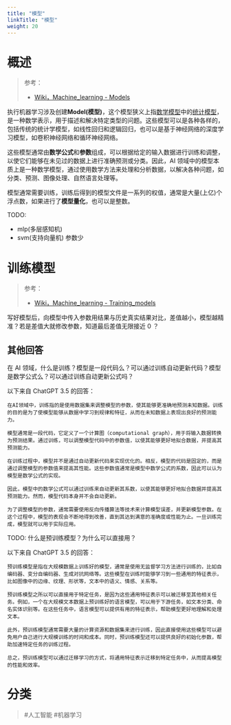 ```yaml
---
title: "模型"
linkTitle: "模型"
weight: 20
---
```


# 概述

> 参考：
> 
> - [Wiki，Machine_learning - Models](https://en.wikipedia.org/wiki/Machine_learning#Models)

执行机器学习涉及创建**Model(模型)**，这个模型狭义上指[数学模型](https://en.wikipedia.org/wiki/Mathematical_model)中的[统计模型](https://en.wikipedia.org/wiki/Statistical_model)，是一种数学表示，用于描述和解决特定类型的问题。这些模型可以是各种各样的，包括传统的统计学模型，如线性回归和逻辑回归，也可以是基于神经网络的深度学习模型，如卷积神经网络和循环神经网络。

这些模型通常由**数学公式**和**参数**组成，可以根据给定的输入数据进行训练和调整，以使它们能够在未见过的数据上进行准确预测或分类。因此，AI 领域中的模型本质上是一种数学模型，通过使用数学方法来处理和分析数据，以解决各种问题，如分类、预测、图像处理、自然语言处理等。

模型通常需要训练，训练后得到的模型文件是一系列的权值，通常是大量(上亿)个浮点数，如果进行了**模型量化**，也可以是整数。

TODO:

- mlp(多层感知机)
- svm(支持向量机) 参数少

# 训练模型

> 参考：
> 
> - [Wiki，Machine_learning - Training_models](https://en.wikipedia.org/wiki/Machine_learning#Training_models)

写好模型后，向模型中传入参数用结果与历史真实结果对比，差值越小，模型越精准？若是差值大就修改参数，知道最后差值无限接近 0 ？

## 其他回答

在 AI 领域，什么是训练？模型是一段代码么？可以通过训练自动更新代码？模型是数学公式么？可以通过训练自动更新公式吗？

以下来自 ChatGPT 3.5 的回答：

```text
在AI领域中，训练指的是使用数据集来调整模型的参数，使其能够更准确地预测未知数据。训练的目的是为了使模型能够从数据中学习到规律和特征，从而在未知数据上表现出良好的预测能力。

模型通常是一段代码，它定义了一个计算图（computational graph），用于将输入数据转换为预测结果。通过训练，可以调整模型代码中的参数值，以使其能够更好地拟合数据，并提高其预测能力。

在训练过程中，模型并不是通过自动更新代码来实现优化的。相反，模型的代码是固定的，而是通过调整模型的参数值来提高其性能。这些参数值通常是模型中数学公式的系数，因此可以认为模型是数学公式的实现。

因此，模型中的数学公式可以通过训练来自动更新其系数，以使其能够更好地拟合数据并提高其预测能力。然而，模型代码本身并不会自动更新。

为了调整模型的参数，通常需要使用反向传播算法等技术来计算模型误差，并更新模型参数。在这个过程中，模型的表现会不断地得到改善，直到其达到满意的准确度或性能为止。一旦训练完成，模型就可以用于实际应用。
```

TODO: 什么是预训练模型？为什么可以直接用？

以下来自 ChatGPT 3.5 的回答：

```text
预训练模型是指在大规模数据上训练好的模型，通常是使用无监督学习方法进行训练的，比如自编码器、变分自编码器、生成对抗网络等。这些模型在训练时能够学习到一些通用的特征表示，比如图像中的边缘、纹理、形状等，文本中的语义、情感、关系等。

预训练模型之所以可以直接用于特定任务，是因为这些通用特征表示可以被迁移至其他相关任务。例如，一个在大规模文本数据上预训练好的语言模型，可以用于下游任务，如文本分类、命名实体识别等。在这些任务中，语言模型可以提供有用的特征表示，帮助模型更好地理解和处理文本。

此外，预训练模型通常需要大量的计算资源和数据集来进行训练，因此直接使用这些模型可以避免用户自己进行大规模训练的时间和成本。同时，预训练模型还可以提供良好的初始化参数，帮助加速特定任务的训练过程。

总之，预训练模型可以通过迁移学习的方式，将通用特征表示迁移到特定任务中，从而提高模型的性能和效率。
```

# 分类

> #人工智能 #机器学习